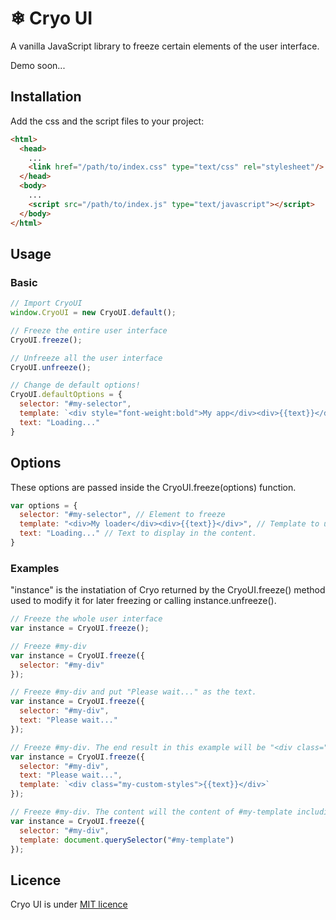 # ❄ Cryo UI
A vanilla JavaScript library to freeze certain elements of the user interface.

Demo soon...

## Installation

Add the css and the script files to your project:
```html
<html>
  <head>
    ...
    <link href="/path/to/index.css" type="text/css" rel="stylesheet"/>
  </head>
  <body>
    ...
    <script src="/path/to/index.js" type="text/javascript"></script>
  </body>
</html>
```
## Usage

### Basic

```javascript
// Import CryoUI
window.CryoUI = new CryoUI.default();

// Freeze the entire user interface
CryoUI.freeze();

// Unfreeze all the user interface
CryoUI.unfreeze();

// Change de default options!
CryoUI.defaultOptions = {
  selector: "#my-selector",
  template: `<div style="font-weight:bold">My app</div><div>{{text}}</div>`,
  text: "Loading..."
}
```


## Options
These options are passed inside the CryoUI.freeze(options) function.
```javascript
var options = {
  selector: "#my-selector", // Element to freeze
  template: "<div>My loader</div><div>{{text}}</div>", // Template to use as the wrapper for the text to display.
  text: "Loading..." // Text to display in the content.
}
```

### Examples

"instance" is the instatiation of Cryo returned by the CryoUI.freeze() method used to modify it for later freezing or calling instance.unfreeze().

```javascript
// Freeze the whole user interface
var instance = CryoUI.freeze();
```

```javascript
// Freeze #my-div
var instance = CryoUI.freeze({
  selector: "#my-div"
});
```

```javascript
// Freeze #my-div and put "Please wait..." as the text.
var instance = CryoUI.freeze({
  selector: "#my-div",
  text: "Please wait..."
});
```

```javascript
// Freeze #my-div. The end result in this example will be "<div class="my-custom-styles">Please wait...</div>"
var instance = CryoUI.freeze({
  selector: "#my-div",
  text: "Please wait...",
  template: `<div class="my-custom-styles">{{text}}</div>`
});
```

```javascript
// Freeze #my-div. The content will the content of #my-template including itself.
var instance = CryoUI.freeze({
  selector: "#my-div",
  template: document.querySelector("#my-template")
});
```

## Licence
Cryo UI is under [MIT licence](https://opensource.org/licenses/mit-license.php)